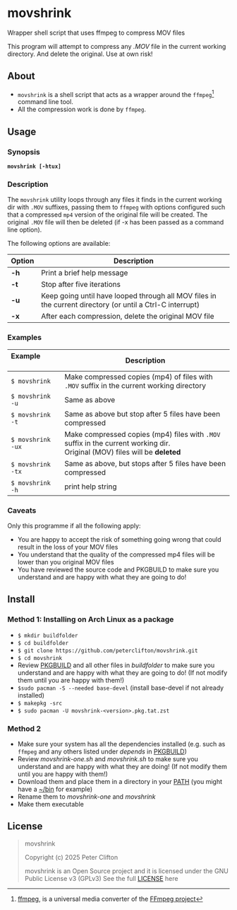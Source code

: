 # movshrink

Wrapper shell script that uses ffmpeg to compress MOV files

This program will attempt to compress any *.MOV* file in the current working directory.
And delete the original. Use at own risk!

## About

- `movshrink` is a shell script that acts as a wrapper around the `ffmpeg`[^1] command line tool.
- All the compression work is done by `ffmpeg`.

## Usage

### Synopsis

**`movshrink [-htux]`**

### Description

The `movshrink` utility loops through any files it finds in the current working dir with `.MOV` suffixes, passing them to `ffmpeg` with options configured such that a compressed `mp4` version of the original file will be created. The original `.MOV` file will then be deleted (if -x has been passed as a command line option).

The following options are available:

| Option | Description |
| ------ | ----------- |
|**-h**   | Print a brief help message |
|**-t**   | Stop after five iterations |
|**-u**   | Keep going until have looped through all MOV files in the current directory (or until a Ctrl-C interrupt)|
|**-x**   | After each compression, delete the original MOV file |

### Examples

| Example &nbsp;&nbsp;&nbsp;&nbsp;&nbsp;&nbsp;&nbsp;&nbsp; &nbsp;&nbsp;&nbsp;&nbsp;&nbsp;&nbsp;&nbsp; | Description |
| --------------- | ----------- |
|`$ movshrink`    | Make compressed copies (mp4) of files with `.MOV` suffix in the current working directory| 
|`$ movshrink -u` | Same as above|
|`$ movshrink -t` | Same as above but stop after 5 files have been compressed|
|`$ movshrink -ux`| Make compressed copies (mp4) files with `.MOV` suffix in the current working dir.<br> Original (MOV) files will be **deleted**|
|`$ movshrink -tx`| Same as above, but stops after 5 files have been compressed|
|`$ movshrink -h` | print help string|

### Caveats

Only this programme if all the following apply:

- You are happy to accept the risk of something going wrong that could result in the loss of your MOV files
- You understand that the quality of the compressed mp4 files will be lower than you original MOV files
- You have reviewed the source code and PKGBUILD to make sure you understand and are happy with what they are going to do! 

## Install

### Method 1: Installing on Arch Linux as a package

- `$ mkdir buildfolder`
- `$ cd buildfolder`
- `$ git clone https://github.com/peterclifton/movshrink.git`
- `$ cd movshrink`
- Review [PKGBUILD](PKGBUILD) and all other files in *buildfolder* to make sure you understand and are happy with what they are going to do! (If not modify them until you are happy with them!)
- `$sudo pacman -S --needed base-devel` (install base-devel if not already installed)
- `$ makepkg -src`
- `$ sudo pacman -U movshrink-<version>.pkg.tat.zst`

### Method 2

- Make sure your system has all the dependencies installed (e.g. such as `ffmpeg` and any others listed under _depends_ in [PKGBUILD](PKGBUILD))
- Review _movshrink-one.sh_ and _movshrink.sh_ to make sure you understand and are happy with what they are doing! (If not modify them until you are happy with them!)
- Download them and place them in a directory in your [PATH](https://wiki.archlinux.org/title/environment_variables#Globally) (you might have a [~/bin](https://stackoverflow.com/questions/20054538/add-a-bash-script-to-path) for example)
- Rename them to _movshrink-one_ and _movshrink_
- Make them executable


## License

> movshrink
>
> Copyright (c) 2025 Peter Clifton
>
> movshrink is an Open Source project and it is licensed
> under the GNU Public License v3 (GPLv3)
> See the full [LICENSE](LICENSE) here

[^1]: [ffmpeg](https://ffmpeg.org/ffmpeg.html), is a universal media converter of the [FFmpeg project](https://ffmpeg.org/)

